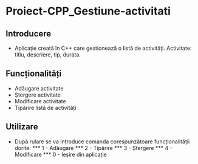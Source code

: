 # Proiect-CPP_Gestiune-activitati

## Introducere
* Aplicație creată în C++ care gestionează o listă de activități. Activitate: titlu, descriere, tip, durata.

## Funcționalități
* Adăugare activitate 
* Ștergere activitate
* Modificare activitate
* Tipărire listă de activități

## Utilizare
* După rulare se va introduce comanda corespunzătoare funcționalității dorite:
*** 1 - Adăugare
*** 2 - Tipărire
*** 3 - Ștergere
*** 4 - Modificare
*** 0 - Ieșire din aplicație
